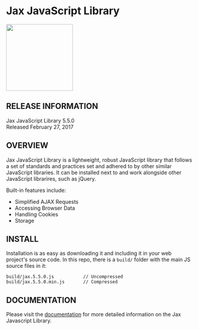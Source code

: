 Jax JavaScript Library
=================================

<img src="http://www.jaxjs.org/img/jax-javascript-logo.png" width="180" height="180" />

RELEASE INFORMATION
-------------------
Jax JavaScript Library 5.5.0  
Released February 27, 2017

OVERVIEW
--------
Jax JavaScript Library is a lightweight, robust JavaScript library
that follows a set of standards and practices set and adhered to by
other similar JavaScript libraries. It can be installed next to
and work alongside other JavaScript librarires, such as jQuery.

Built-in features include:

* Simplified AJAX Requests
* Accessing Browser Data
* Handling Cookies
* Storage

INSTALL
-------

Installation is as easy as downloading it and including it in
your web project's source code. In this repo, there is a `build/`
folder with the main JS source files in it:

    build/jax.5.5.0.js           // Uncompressed
    build/jax.5.5.0.min.js       // Compressed

DOCUMENTATION
-------------

Please visit the [documentation](http://docs.jaxjs.org/en/latest/) for
more detailed information on the Jax Javascript Library.
